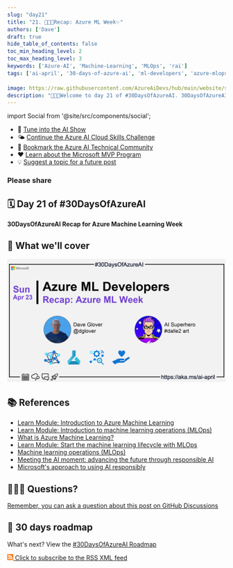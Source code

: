 ```yaml
---
slug: "day21"
title: "21. 🧑🏽‍🔬Recap: Azure ML Week✨"
authors: ['Dave']
draft: true
hide_table_of_contents: false
toc_min_heading_level: 2
toc_max_heading_level: 3
keywords: ['Azure-AI', 'Machine-Learning', 'MLOps', 'rai']
tags: ['ai-april', '30-days-of-azure-ai', 'ml-developers', 'azure-mlops']

image: https://raw.githubusercontent.com/AzureAiDevs/hub/main/website/static/img/2023-aia/banner-day21.png
description: "🧑🏽‍🔬Welcome to day 21 of #30DaysOfAzureAI. 30DaysOfAzureAI Recap for Azure Machine Learning Week https://azureaidevs.github.io/hub/2023-aia/day21"
---
```


import Social from '@site/src/components/social';

<head>

  </head>


- 🍿 [Tune into the AI Show](https://aka.ms/ai-april-ai-show)
- 🌤️ [Continue the Azure AI Cloud Skills Challenge](https://aka.ms/30-days-of-azure-ai-challenge)
- 🏫 [Bookmark the Azure AI Technical Community](https://aka.ms/ai-april-tech-community)
- ❤️ [Learn about the Microsoft MVP Program](https://aka.ms/ai-april-mvp-program)
- 💡 [Suggest a topic for a future post](https://github.com/AzureAiDevs/hub/discussions/categories/call-for-content)

### Please share

<Social
    page_url="https://azureaidevs.github.io/hub/2023-aia/day21"
    image_url="https://raw.githubusercontent.com/AzureAiDevs/hub/main/website/static/img/2023-aia/banner-day21.png"
    title="Recap: Azure ML Week✨"
    description= "🧑🏽‍🔬Welcome to day 21 of #30DaysOfAzureAI. 30DaysOfAzureAI Recap for Azure Machine Learning Week"
    hashtags="AI"
    hashtag="#30DaysOfAzureAi"
/>

## 🗓️ Day 21 of #30DaysOfAzureAI

<!-- README
The following description is also used for the tweet. So it should be action oriented and grab attention 
If you update the description, please update the description: in the frontmatter as well.
-->

**30DaysOfAzureAI Recap for Azure Machine Learning Week**

<!-- README
The following is the intro to the post. It should be a short teaser for the post.
-->



## 🎯 What we'll cover

<!-- README
The following list is the main points of the post. There should be 3-4 main points.
 -->




<!-- 
- Main point 1
- Main point 2
- Main point 3 
- Main point 4
-->


![Image banner for day 21](./../../static/img/2023-aia/banner-day21.png)


<!-- README
Add or update a list relevant references here. These could be links to other blog posts, Microsoft Learn Module, videos, or other resources.
-->



## 📚 References

- [Learn Module: Introduction to Azure Machine Learning](https://learn.microsoft.com/training/modules/intro-to-azure-ml?WT.mc_id=aiml-89446-dglover)
- [Learn Module: Introduction to machine learning operations (MLOps)](https://learn.microsoft.com/training/paths/introduction-machine-learn-operations?WT.mc_id=aiml-89446-dglover)
- [What is Azure Machine Learning?](https://learn.microsoft.com/azure/machine-learning/overview-what-is-azure-machine-learning?WT.mc_id=aiml-89446-dglover)
- [Learn Module: Start the machine learning lifecycle with MLOps](https://learn.microsoft.com/training/modules/start-ml-lifecycle-mlops?WT.mc_id=aiml-89446-dglover)
- [Machine learning operations (MLOps)](https://azure.microsoft.com/products/machine-learning/mlops/#features?WT.mc_id=aiml-89446-dglover)
- [Meeting the AI moment: advancing the future through responsible AI](https://blogs.microsoft.com/on-the-issues/2023/02/02/responsible-ai-chatgpt-artificial-intelligence?WT.mc_id=aiml-89446-dglover)
- [Microsoft's approach to using AI responsibly](https://news.microsoft.com/source/features/ai/microsoft-approach-to-ai/#using-ai-responsibly?WT.mc_id=aiml-89446-dglover)


<!-- README
The following is the body of the post. It should be an overview of the post that you are referencing.
See the Learn More section, if you supplied a canonical link, then will be displayed here.
-->






## 🙋🏾‍♂️ Questions?

[Remember, you can ask a question about this post on GitHub Discussions](https://github.com/AzureAiDevs/hub/discussions/categories/azure-ml-developers)

## 📍 30 days roadmap

What's next? View the [#30DaysOfAzureAI Roadmap](/hub/roadmap/30days)

[![The image is the RSS feed available icon](./../../static/img/2023-aia/rss.png) Click to subscribe to the RSS XML feed](https://azureaidevs.github.io/hub/2023-aia/rss.xml)